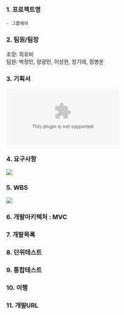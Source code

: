 ### 1. 프로젝트명
    - 그룹웨어 
    
### 2. 팀원/팀장
 조장: 최유비  
 팀원: 박정민, 양광민, 이성현, 정기태, 정병운  

### 3. 기획서
![](https://github.com/HYKim8/OMG/blob/main/OMG_%EA%B8%B0%ED%9A%8D%EC%84%9C.docx)  

### 4. 요구사항
![](https://github.com/HYKim8/OMG/blob/main/%EC%9A%94%EA%B5%AC%EC%82%AC%ED%95%AD.jpg)  

### 5. WBS  
![](https://github.com/HYKim8/OMG/blob/main/wbs.jpg)

### 6. 개발아키텍처 : MVC

### 7. 개발목록

### 8. 단위테스트

### 9. 통합테스트

### 10. 이행

### 11. 개발URL

